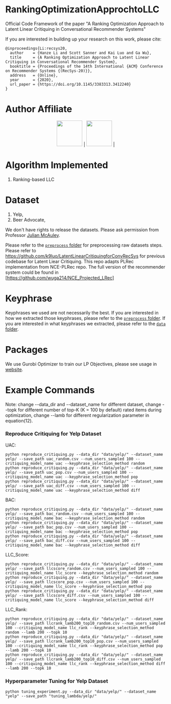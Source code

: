 # RankingOptimizationApprochtoLLC
Official Code Framework of the paper "A Ranking Optimization Approach to Latent Linear Critiquing in Conversational Recommender Systems"

If you are interested in building up your research on this work, please cite:

```
@inproceedings{Li:recsys20,
  author    = {Hanze Li and Scott Sanner and Kai Luo and Ga Wu},
  title     = {A Ranking Optimization Approach to Latent Linear Critiquing in Conversational Recommender System},
  booktitle = {Proceedings of the 14th International {ACM} Conference on Recommender Systems {(RecSys-20)}},
  address   = {Online},
  year      = {2020}, 
  url_paper = {https://doi.org/10.1145/3383313.3412240}
}
```

# Author Affiliate
<p align="center">
<a href="https://www.utoronto.ca//"><img src="https://github.com/k9luo/DeepCritiquingForVAEBasedRecSys/blob/master/logos/U-of-T-logo.svg" height="80"></a> | 
<a href="https://vectorinstitute.ai/"><img src="https://github.com/k9luo/DeepCritiquingForVAEBasedRecSys/blob/master/logos/vectorlogo.svg" height="80"></a> | 
</p>

# Algorithm Implemented
1. Ranking-based LLC

# Dataset
1. Yelp,
2. Beer Advocate,

We don't have rights to release the datasets. Please ask permission from Professor [Julian McAuley](https://cseweb.ucsd.edu/~jmcauley/).

Please refer to the [`preprocess` folder](https://github.com/wuga214/DeepCritiquingForRecSys/tree/master/preprocess) for preprocessing raw datasets steps.
Please refer to https://github.com/k9luo/LatentLinearCritiquingforConvRecSys for previous codebase for Latent Liear Critiquing.
This repo adapts PLRec implementation from NCE-PLRec repo. The full version of the recommender system could be found in [https://github.com/wuga214/NCE_Projected_LRec]

# Keyphrase
Keyphrases we used are not necessarily the best. If you are interested in how we extracted those keyphrases, please refer to the [`preprocess` folder](https://github.com/wuga214/DeepCritiquingForRecSys/tree/master/preprocess). If you are interested in what keyphrases we extracted, please refer to the [`data` folder](https://github.com/litosly/RankingOptimizationApproachtoLLC/tree/master/data).

# Packages
We use Gurobi Optimizer to train our LP Objectives, please see usage in [website](https://www.gurobi.com/).

# Example Commands
Note: change --data_dir and --dataset_name for different dataset, change --topk for different number of top-K (K = 100 by default) rated items during optimization, change --lamb for different regularization parameter in equation(12). 
### Reproduce Critiquing for Yelp Dataset
UAC: 
```
python reproduce_critiquing.py --data_dir "data/yelp/" --dataset_name yelp/ --save_path uac_random.csv --num_users_sampled 100 --critiquing_model_name uac --keyphrase_selection_method random
python reproduce_critiquing.py --data_dir "data/yelp/" --dataset_name yelp/ --save_path uac_pop.csv --num_users_sampled 100 --critiquing_model_name uac --keyphrase_selection_method pop
python reproduce_critiquing.py --data_dir "data/yelp/" --dataset_name yelp/ --save_path uac_diff.csv --num_users_sampled 100 --critiquing_model_name uac --keyphrase_selection_method diff
```
BAC:
```
python reproduce_critiquing.py --data_dir "data/yelp/" --dataset_name yelp/ --save_path bac_random.csv --num_users_sampled 100 --critiquing_model_name bac --keyphrase_selection_method random
python reproduce_critiquing.py --data_dir "data/yelp/" --dataset_name yelp/ --save_path bac_pop.csv --num_users_sampled 100 --critiquing_model_name bac --keyphrase_selection_method pop
python reproduce_critiquing.py --data_dir "data/yelp/" --dataset_name yelp/ --save_path bac_diff.csv --num_users_sampled 100 --critiquing_model_name bac --keyphrase_selection_method diff
```
LLC_Score:
```
python reproduce_critiquing.py --data_dir "data/yelp/" --dataset_name yelp/ --save_path llcscore_random.csv --num_users_sampled 100 --critiquing_model_name llc_score --keyphrase_selection_method random
python reproduce_critiquing.py --data_dir "data/yelp/" --dataset_name yelp/ --save_path llcscore_pop.csv --num_users_sampled 100 --critiquing_model_name llc_score --keyphrase_selection_method pop
python reproduce_critiquing.py --data_dir "data/yelp/" --dataset_name yelp/ --save_path llcscore_diff.csv --num_users_sampled 100 --critiquing_model_name llc_score --keyphrase_selection_method diff
```
LLC_Rank:
```
python reproduce_critiquing.py --data_dir "data/yelp/" --dataset_name yelp/ --save_path llcrank_lamb200_top10_random.csv --num_users_sampled 100 --critiquing_model_name llc_rank --keyphrase_selection_method random --lamb 200 --topk 10
python reproduce_critiquing.py --data_dir "data/yelp/" --dataset_name yelp/ --save_path llcrank_lamb200_top10_pop.csv --num_users_sampled 100 --critiquing_model_name llc_rank --keyphrase_selection_method pop --lamb 200 --topk 10
python reproduce_critiquing.py --data_dir "data/yelp/" --dataset_name yelp/ --save_path llcrank_lamb200_top10_diff.csv --num_users_sampled 100 --critiquing_model_name llc_rank --keyphrase_selection_method diff --lamb 200 --topk 10
```

### Hyperparameter Tuning for Yelp Dataset
```
python tuning_experiment.py --data_dir "data/yelp/" --dataset_name "yelp" --save_path "tuning_lambda/yelp/" 
```
